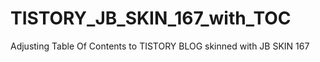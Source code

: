 # TISTORY_JB_SKIN_167_with_TOC
Adjusting Table Of Contents to TISTORY BLOG skinned with JB SKIN 167
